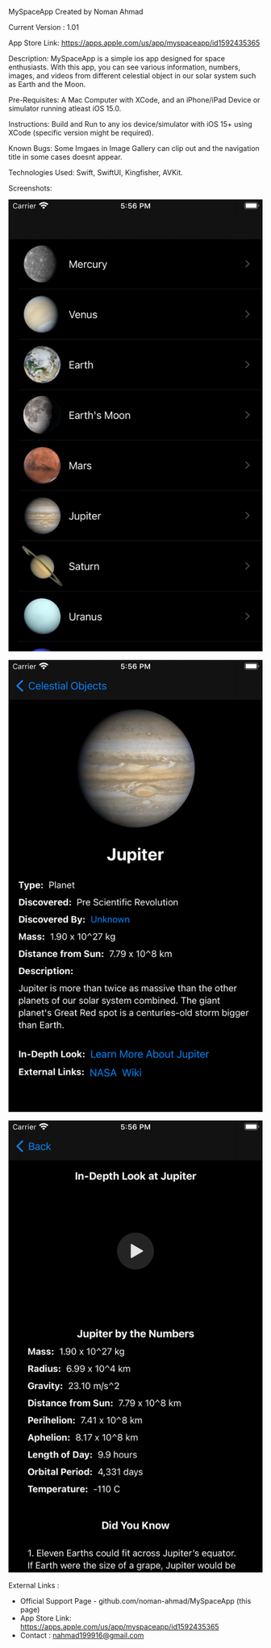 MySpaceApp
Created by Noman Ahmad

Current Version : 1.01 

App Store Link: https://apps.apple.com/us/app/myspaceapp/id1592435365

Description:  MySpaceApp is a simple ios app designed for space enthusiasts.
              With this app, you can see various information, numbers, images,
              and videos from different celestial object in our solar system
              such as Earth and the Moon.
             
Pre-Requisites: A Mac Computer with XCode, and an iPhone/iPad Device or simulator
                running atleast iOS 15.0.
                
             
Instructions: Build and Run to any ios device/simulator with iOS 15+
              using XCode (specific version might be required).

Known Bugs: Some Imgaes in Image Gallery can clip out and the navigation title in some
            cases doesnt appear.
            
Technologies Used: Swift, SwiftUI, Kingfisher, AVKit.

Screenshots: 

![scren1.png](https://github.com/noman-ahmad/MySpaceApp/blob/main/Screenshots/screen1.png?raw=true)

![screen2.png](https://github.com/noman-ahmad/MySpaceApp/blob/main/Screenshots/screen2.png?raw=true)

![screen3.png](https://github.com/noman-ahmad/MySpaceApp/blob/main/Screenshots/screen3.png?raw=true)

External Links :
  - Official Support Page - github.com/noman-ahmad/MySpaceApp (this page)
  - App Store Link: https://apps.apple.com/us/app/myspaceapp/id1592435365
  - Contact : nahmad199916@gmail.com

